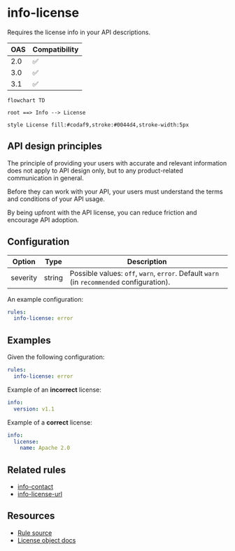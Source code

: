 # info-license

Requires the license info in your API descriptions.

|OAS|Compatibility|
|---|---|
|2.0|✅|
|3.0|✅|
|3.1|✅|


```mermaid
flowchart TD

root ==> Info --> License

style License fill:#codaf9,stroke:#0044d4,stroke-width:5px
```

## API design principles

The principle of providing your users with accurate and relevant information does not apply to API design only, but to any product-related communication in general.

Before they can work with your API, your users must understand the terms and conditions of your API usage.

By being upfront with the API license, you can reduce friction and encourage API adoption.

## Configuration

|Option|Type|Description|
|---|---|---|
|severity|string|Possible values: `off`, `warn`, `error`. Default `warn` (in `recommended` configuration). |

An example configuration:

```yaml
rules:
  info-license: error
```

## Examples

Given the following configuration:
```yaml
rules:
  info-license: error
```

Example of an **incorrect** license:

```yaml Object example
info:
  version: v1.1
```

Example of a **correct** license:

```yaml Object example
info:
  license:
    name: Apache 2.0
```

## Related rules

- [info-contact](./info-contact.md)
- [info-license-url](./info-license-url.md)

## Resources

- [Rule source](https://github.com/Redocly/redocly-cli/blob/main/packages/core/src/rules/common/info-license.ts)
- [License object docs](https://redocly.com/docs/openapi-visual-reference/license/)
